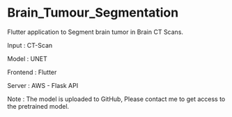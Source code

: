 # Brain_Tumour_Segmentation
Flutter application to Segment brain tumor in Brain CT Scans.

Input : CT-Scan

Model : UNET

Frontend : Flutter

Server : AWS - Flask API

Note : The model is uploaded to GitHub, Please contact me to get access to the pretrained model.
